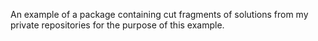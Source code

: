 An example of a package containing cut fragments of solutions from my private repositories for the purpose of this example.